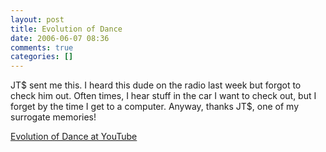 ```yaml
---
layout: post
title: Evolution of Dance
date: 2006-06-07 08:36
comments: true
categories: []
---
```

JT$ sent me this. I heard this dude on the radio last week but forgot to check him out. Often times, I hear stuff in the car I want to check out, but I forget by the time I get to a computer. Anyway, thanks JT$, one of my surrogate memories!

<a href="http://www.peterfilias.com/Evolution of Dance at YouTube">Evolution of Dance at YouTube</a>
